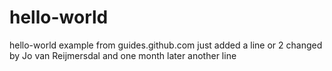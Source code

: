 # hello-world
hello-world example from guides.github.com
just added a line or 2
changed by Jo van Reijmersdal
and one month later another line
